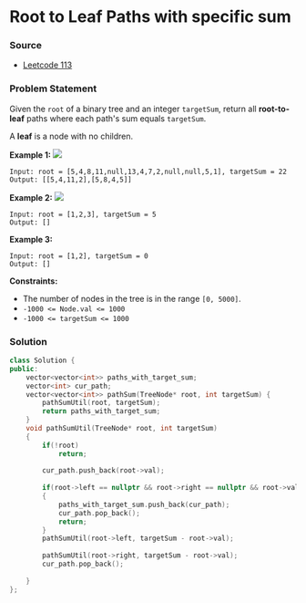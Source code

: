 # Root to Leaf Paths with specific sum

### Source

* [Leetcode 113](https://leetcode.com/problems/path-sum-ii/)

### Problem Statement

Given the `root` of a binary tree and an integer `targetSum`, return all **root-to-leaf** paths where each path's sum equals `targetSum`.

A **leaf** is a node with no children.

**Example 1:** ![](https://assets.leetcode.com/uploads/2021/01/18/pathsumii1.jpg)

```text
Input: root = [5,4,8,11,null,13,4,7,2,null,null,5,1], targetSum = 22
Output: [[5,4,11,2],[5,8,4,5]]
```

**Example 2:** ![](https://assets.leetcode.com/uploads/2021/01/18/pathsum2.jpg)

```text
Input: root = [1,2,3], targetSum = 5
Output: []
```

**Example 3:**

```text
Input: root = [1,2], targetSum = 0
Output: []
```

**Constraints:**

* The number of nodes in the tree is in the range `[0, 5000]`.
* `-1000 <= Node.val <= 1000`
* `-1000 <= targetSum <= 1000`

### Solution

```cpp
class Solution {
public:
    vector<vector<int>> paths_with_target_sum;
    vector<int> cur_path;
    vector<vector<int>> pathSum(TreeNode* root, int targetSum) {         
        pathSumUtil(root, targetSum);
        return paths_with_target_sum;
    }
    void pathSumUtil(TreeNode* root, int targetSum)
    {
        if(!root)
            return;
        
        cur_path.push_back(root->val);
       
        if(root->left == nullptr && root->right == nullptr && root->val == targetSum)
        {
            paths_with_target_sum.push_back(cur_path);
            cur_path.pop_back();
            return;
        }
        pathSumUtil(root->left, targetSum - root->val);
        
        pathSumUtil(root->right, targetSum - root->val);
        cur_path.pop_back();
        
    }
};
```

